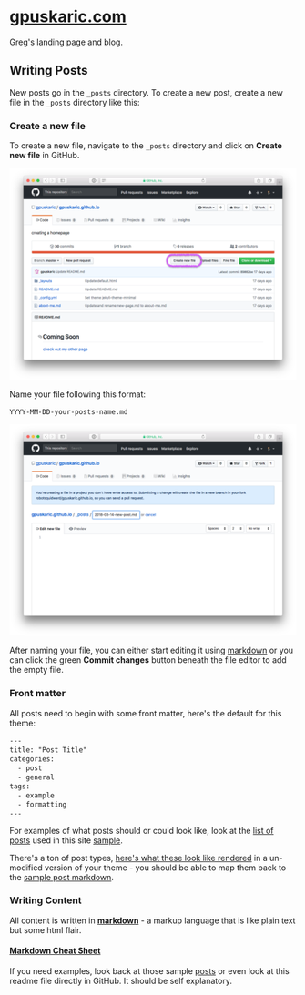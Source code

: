 # [gpuskaric.com]()

Greg's landing page and blog.

## Writing Posts

New posts go in the `_posts` directory.  To create a new post, create a new file in the `_posts` directory like this:

### Create a new file

To create a new file, navigate to the `_posts` directory and click on **Create new file** in GitHub.  

![adding a new file](images/create-file.png)

Name your file following this format:

```
YYYY-MM-DD-your-posts-name.md
```

![naming new file](images/naming-post.png)

After naming your file, you can either start editing it using [markdown]() or you can click the green **Commit changes** button beneath the file editor to add the empty file.

### Front matter

All posts need to begin with some front matter, here's the default for this theme:

```
---
title: "Post Title"
categories:
  - post
  - general
tags:
  - example
  - formatting
---
```

For examples of what posts should or could look like, look at the [list of posts](https://github.com/mmistakes/jekyll-theme-unit-test/tree/master/_posts) used in this site [sample](https://github.com/mmistakes/so-simple-theme).

There's a ton of post types, [here's what these look like rendered](https://mmistakes.github.io/so-simple-theme/posts/) in a un-modified version of your theme - you should be able to map them back to the [sample post markdown](https://github.com/mmistakes/jekyll-theme-unit-test/tree/master/_posts).

### Writing Content

All content is written in **[markdown](https://guides.github.com/features/mastering-markdown/)** - a markup language that is like plain text but some html flair.

#### [Markdown Cheat Sheet](https://github.com/adam-p/markdown-here/wiki/Markdown-Cheatsheet)

If you need examples, look back at those sample [posts](https://github.com/mmistakes/jekyll-theme-unit-test/tree/master/_posts) or even look at this readme file directly in GitHub.  It should be self explanatory.
